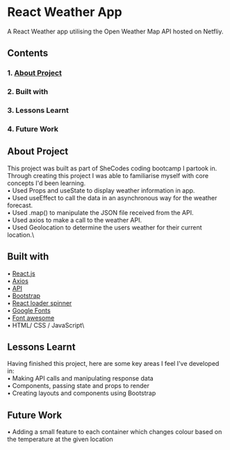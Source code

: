 # React Weather App

A React Weather app utilising the Open Weather Map API hosted on Netfliy.

## Contents

### 1. [About Project](#about-project)

### 2. Built with

### 3. Lessons Learnt

### 4. Future Work

## About Project

This project was built as part of SheCodes coding bootcamp I partook in. Through creating this project I was able to familiarise myself with core concepts I'd been learning.\
• Used Props and useState to display weather information in app.\
• Used useEffect to call the data in an asynchronous way for the weather forecast.\
• Used .map() to manipulate the JSON file received from the API.\
• Used axios to make a call to the weather API.\
• Used Geolocation to determine the users weather for their current location.\

## Built with

• [React.js](https://reactjs.org/)\
• [Axios](https://github.com/axios/axios)\
• [API](https://openweathermap.org/api)\
• [Bootstrap](https://getbootstrap.com/)\
• [React loader spinner](https://www.npmjs.comaxi/package/react-loader-spinner)\
• [Google Fonts](https://fonts.google.com/)\
• [Font awesome](https://fontawesome.com/)\
• HTML/ CSS / JavaScript\

## Lessons Learnt

Having finished this project, here are some key areas I feel I've developed in:\
• Making API calls and manipulating response data\
• Components, passing state and props to render\
• Creating layouts and components using Bootstrap

## Future Work

• Adding a small feature to each container which changes colour based on the temperature at the given location

